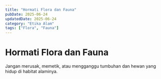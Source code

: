 ```yaml
---
title: "Hormati Flora dan Fauna"
pubDate: 2025-06-24
updatedDate: 2025-06-24
category: "Etika Alam"
tags: ["Flora", "Fauna"]
---
```


# Hormati Flora dan Fauna

Jangan merusak, memetik, atau mengganggu tumbuhan dan hewan yang hidup di habitat alaminya.